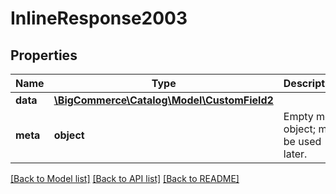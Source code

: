 # InlineResponse2003

## Properties
Name | Type | Description | Notes
------------ | ------------- | ------------- | -------------
**data** | [**\BigCommerce\Catalog\Model\CustomField2**](CustomField2.md) |  | [optional] 
**meta** | **object** | Empty meta object; may be used later. | [optional] 

[[Back to Model list]](../../README.md#documentation-for-models) [[Back to API list]](../../README.md#documentation-for-api-endpoints) [[Back to README]](../../README.md)

